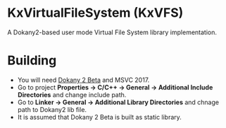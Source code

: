 # KxVirtualFileSystem (KxVFS)
A Dokany2-based user mode Virtual File System library implementation.

# Building
- You will need [Dokany 2 Beta](https://github.com/dokan-dev/dokany) and MSVC 2017.
- Go to project **Properties -> C/C++ -> General -> Additional Include Directories** and change include path.
- Go to **Linker -> General -> Additional Library Directories** and chnage path to Dokany2 lib file.
- It is assumed that Dokany 2 Beta is built as static library.
